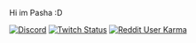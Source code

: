 Hi im Pasha :D

[![Discord](https://img.shields.io/discord/1066475633544265838?label=Discord)](https://discord.gg/dyWvUmgk)
[![Twitch Status](https://img.shields.io/twitch/status/levshx?label=Twitch)](https://twitch.com/levshx)
[![Reddit User Karma](https://img.shields.io/reddit/user-karma/combined/levshx?label=Reddit)](https://www.reddit.com/user/levshx)
